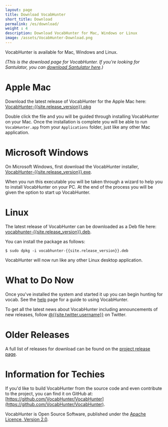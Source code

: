 ```yaml
---
layout: page
title: Download VocabHunter
short_title: Download
permalink: /es/download/
weight : 4
description: Download VocabHunter for Mac, Windows or Linux
image: /assets/VocabHunter-Download.png
---
```


VocabHunter is available for Mac, Windows and Linux.

_(This is the download page for VocabHunter.  If you're looking for Santulator, you can [download Santulator here](https://santulator.github.io/download/).)_

# Apple Mac

Download the latest release of VocabHunter for the Apple Mac here: [VocabHunter-{{site.release_version}}.pkg](https://github.com/VocabHunter/VocabHunter/releases/download/{{site.release_version}}/VocabHunter-{{site.release_version}}.pkg)

Double click the file and you will be guided through installing VocabHunter on your Mac.  Once the installation is complete you will  be able to run `VocabHunter.app` from your `Applications` folder, just like any other Mac application.

# Microsoft Windows

On Microsoft Windows, first download the VocabHunter installer, [VocabHunter-{{site.release_version}}.exe](https://github.com/VocabHunter/VocabHunter/releases/download/{{site.release_version}}/VocabHunter-{{site.release_version}}.exe).

When you run this executable you will be taken through a wizard to help you to install VocabHunter on your PC.  At the end of the process you will be given the option to start up VocabHunter.

# Linux

The latest release of VocabHunter can be downloaded as a Deb file here: [vocabhunter-{{site.release_version}}.deb](https://github.com/VocabHunter/VocabHunter/releases/download/{{site.release_version}}/vocabhunter-{{site.release_version}}.deb).

You can install the package as follows:

~~~
$ sudo dpkg -i vocabhunter-{{site.release_version}}.deb
~~~

VocabHunter will now run like any other Linux desktop application.

# What to Do Now

Once you've installed the system and started it up you can begin hunting for vocab.  See the [help](/help) page for a guide to using VocabHunter.

To get all the latest news about VocabHunter including announcements of new releases, follow [@{{site.twitter.username}}]({{site.twitter.link}}) on Twitter.

# Older Releases

A full list of releases for download can be found on the [project release page](https://github.com/VocabHunter/VocabHunter/releases).

# Information for Techies

If you'd like to build VocabHunter from the source code and even contribute to the project, you can find it on GitHub at: [https://github.com/VocabHunter/VocabHunter](https://github.com/VocabHunter/VocabHunter).

VocabHunter is Open Source Software, published under the [Apache Licence, Version 2.0](http://www.apache.org/licenses/LICENSE-2.0).
